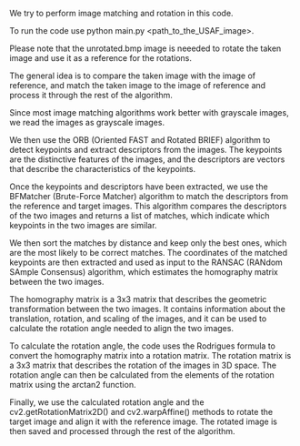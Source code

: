 We try to perform image matching and rotation in this code.

To run the code use python main.py <path_to_the_USAF_image>.

Please note that the unrotated.bmp image is neeeded to rotate the taken image and use it as a reference for the rotations.

The general idea is to compare the taken image with the image of reference, and match the taken image to the image of reference and process it through the rest of the algorithm.

Since most image matching algorithms work better with grayscale images, we read the images as grayscale images.

We then use the ORB (Oriented FAST and Rotated BRIEF) algorithm to detect keypoints and extract descriptors from the images. 
The keypoints are the distinctive features of the images, and the descriptors are vectors that describe the characteristics of the keypoints.

Once the keypoints and descriptors have been extracted, we use the BFMatcher (Brute-Force Matcher) algorithm to match the descriptors from the reference and target images. 
This algorithm compares the descriptors of the two images and returns a list of matches, which indicate which keypoints in the two images are similar.

We then sort the matches by distance and keep only the best ones, which are the most likely to be correct matches. 
The coordinates of the matched keypoints are then extracted and used as input to the RANSAC (RANdom SAmple Consensus) algorithm, which estimates the homography matrix between the two images.

The homography matrix is a 3x3 matrix that describes the geometric transformation between the two images. 
It contains information about the translation, rotation, and scaling of the images, and it can be used to calculate the rotation angle needed to align the two images.

To calculate the rotation angle, the code uses the Rodrigues formula to convert the homography matrix into a rotation matrix. 
The rotation matrix is a 3x3 matrix that describes the rotation of the images in 3D space. 
The rotation angle can then be calculated from the elements of the rotation matrix using the arctan2 function.

Finally, we use the calculated rotation angle and the cv2.getRotationMatrix2D() and cv2.warpAffine() methods to rotate the target image and align it with the reference image. 
The rotated image is then saved and processed through the rest of the algorithm.
